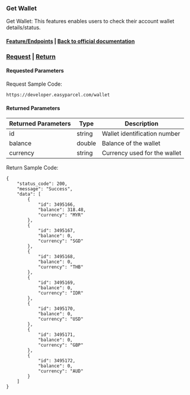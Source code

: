 ### Get Wallet
Get Wallet: This features enables users to check their account wallet details/status.

#### [Feature/Endpoints](README.md)  |  [Back to official documentation](../README.md) 

### [Request](#Requested-Parameters)  |  [Return](#Returned-Parameters) 

#### Requested Parameters
Request Sample Code:
```
https://developer.easyparcel.com/wallet
```
#### Returned Parameters

| Returned Parameters | Type      | Description                                     |
| ------------------- | --------- | ----------------------------------------------- |
| id                  | string    | Wallet identification number                    |
| balance             | double    | Balance of the wallet                           |
| currency            | string    | Currency used for the wallet                    |


Return Sample Code:
```
{
    "status_code": 200,
    "message": "Success",
    "data": [
        {
            "id": 3495166,
            "balance": 318.48,
            "currency": "MYR"
        },
        {
            "id": 3495167,
            "balance": 0,
            "currency": "SGD"
        },
        {
            "id": 3495168,
            "balance": 0,
            "currency": "THB"
        },
        {
            "id": 3495169,
            "balance": 0,
            "currency": "IDR"
        },
        {
            "id": 3495170,
            "balance": 0,
            "currency": "USD"
        },
        {
            "id": 3495171,
            "balance": 0,
            "currency": "GBP"
        },
        {
            "id": 3495172,
            "balance": 0,
            "currency": "AUD"
        }
    ]
}
```
